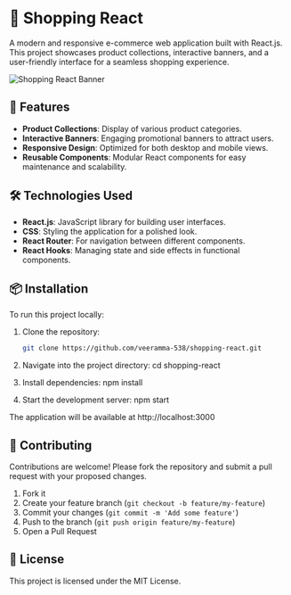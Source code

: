 # 🛒 Shopping React

A modern and responsive e-commerce web application built with React.js. This project showcases product collections, interactive banners, and a user-friendly interface for a seamless shopping experience.

![Shopping React Banner](https://github.com/veeramma-538/shopping-react/blob/main/Banner.jpg)

## 🔧 Features

- **Product Collections**: Display of various product categories.
- **Interactive Banners**: Engaging promotional banners to attract users.
- **Responsive Design**: Optimized for both desktop and mobile views.
- **Reusable Components**: Modular React components for easy maintenance and scalability.

## 🛠️ Technologies Used

- **React.js**: JavaScript library for building user interfaces.
- **CSS**: Styling the application for a polished look.
- **React Router**: For navigation between different components.
- **React Hooks**: Managing state and side effects in functional components.

## 📦 Installation

To run this project locally:

1. Clone the repository:
   ```bash
   git clone https://github.com/veeramma-538/shopping-react.git

2. Navigate into the project directory:
cd shopping-react

3. Install dependencies:
npm install

4. Start the development server:
npm start

The application will be available at http://localhost:3000
## 🤝 Contributing

Contributions are welcome! Please fork the repository and submit a pull request with your proposed changes.

1. Fork it
2. Create your feature branch (`git checkout -b feature/my-feature`)
3. Commit your changes (`git commit -m 'Add some feature'`)
4. Push to the branch (`git push origin feature/my-feature`)
5. Open a Pull Request


## 📄 License

This project is licensed under the MIT License. 


